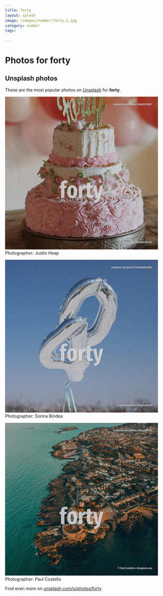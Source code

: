 ```yaml
---
title: forty
layout: splash
image: /images/number/forty.1.jpg
category: number
tags:

---
```

# Photos for forty
 
## Unsplash photos
These are the most popular photos on [Unsplash](https://unsplash.com) for **forty**.
 
![forty](/images/number/forty.1.jpg)
Photographer:  Justin Heap
 
![forty](/images/number/forty.2.jpg)
Photographer:  Sorina Bindea
 
![forty](/images/number/forty.3.jpg)
Photographer:  Paul Costello
 
Find even more on [unsplash.com/s/photos/forty](https://unsplash.com/s/photos/forty)
 
